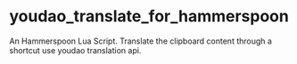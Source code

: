 # youdao_translate_for_hammerspoon
An Hammerspoon Lua Script. Translate the clipboard content through a shortcut use youdao translation api.
